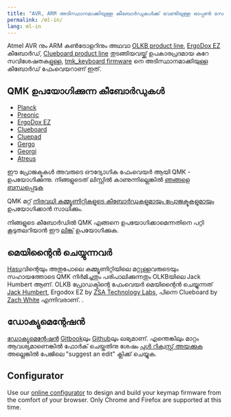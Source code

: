 ```yaml
---
title: "AVR, ARM അടിസ്ഥാനമാക്കിയുള്ള കീബോർഡുകൾക്ക് വേണ്ടിയുള്ള ഓപ്പൺ സോഴ്സ് ഫേംവെയർ"
permalink: /ml-in/
lang: ml-in
---
```

Atmel AVR നും ARM കൺട്രോളറിനും അഥവാ [OLKB product line](http://olkb.com), [ErgoDox EZ](http://www.ergodox-ez.com) കീബോർഡ്, [Clueboard product line](http://clueboard.co/) തുടങ്ങിയവയ്ക്ക് ഉപകാരപ്രദമായ കുറേ സവിശേഷതകളുള്ള, 
[tmk\_keyboard firmware](http://github.com/tmk/tmk_keyboard) നെ അടിസ്ഥാനമാക്കിയുള്ള കീബോർഡ് ഫേംവെയറാണ് ഇത്.

## QMK ഉപയോഗിക്കുന്ന കീബോർഡുകൾ

* [Planck](https://github.com/qmk/qmk_firmware/blob/master/keyboards/planck/)
* [Preonic](https://github.com/qmk/qmk_firmware/blob/master/keyboards/preonic/)
* [ErgoDox EZ](https://github.com/qmk/qmk_firmware/blob/master/keyboards/ergodox_ez/)
* [Clueboard](https://github.com/qmk/qmk_firmware/blob/master/keyboards/clueboard/)
* [Cluepad](https://github.com/qmk/qmk_firmware/blob/master/keyboards/clueboard/17/)
* [Gergo](https://qmk.fm/keyboards/gergo/)
* [Georgi](https://qmk.fm/keyboards/georgi/)
* [Atreus](https://github.com/qmk/qmk_firmware/blob/master/keyboards/atreus/)

ഈ പ്രോജക്ടുകൾ  അവരുടെ ഔദ്യോഗിക ഫേംവെയർ ആയി QMK - ഉപയോഗിക്കുന്നു. നിങ്ങളുടെത് ലിസ്റ്റിൽ കാണുന്നില്ലെങ്കിൽ [ഞങ്ങളെ ബന്ധപ്പെടുക](https://github.com/qmk/qmk.fm/issues/new) 

QMK മറ്റ് [നിരവധി കമ്മ്യൂണിറ്റികളുടെ കീബോർഡുകളുമായും പ്രോജക്ടുകളുമായും](/keyboards/) ഉപയോഗിക്കാൻ സാധിക്കും. 

നിങ്ങളുടെ കീബോർഡിൽ QMK എങ്ങനെ ഉപയോഗിക്കാമെന്നതിനെ പറ്റി കൂടുതലറിയാൻ ഈ [ലിങ്ക്](/powered/) ഉപയോഗിക്കുക.

## മെയിന്റൈൻ ചെയ്യുന്നവർ

[Hasu](https://github.com/tmk)വിന്റെയും അതുപോലെ കമ്മ്യൂണിറ്റിയിലെ മറ്റുള്ളവരുടെയും സഹായത്തോടെ QMK നിർമിച്ചതും പരിപാലിക്കുന്നതും OLKBയിലെ Jack Humbert ആണ്. OLKB പ്രോഡക്ടിന്റെ ഫേംവെയർ മെയിന്റൈൻ ചെയ്യുന്നത് [Jack Humbert](https://github.com/jackhumbert), Ergodox EZ by [ZSA Technology Labs](https://github.com/zsa), പിന്നെ Clueboard by [Zach White](https://github.com/skullydazed) എന്നിവരാണ്.
 .

## ഡോക്യുമെന്റേഷൻ

[ഡോക്യുമെന്റേഷൻ](https://docs.qmk.fm) [Gitbook](https://www.gitbook.com/book/qmk/firmware/details)ലും [Github](https://github.com/qmk/qmk_firmware/tree/master/docs)ലും ലഭ്യമാണ്. എന്തെങ്കിലും മാറ്റം ആവശ്യമാണെങ്കിൽ ഫോർക് ചെയ്തതിനു ശേഷം [പുൾ റിക്വസ്റ്റ് അയക്കുക](https://github.com/qmk/qmk_firmware/pulls) അല്ലെങ്കിൽ പേജിലെ "suggest an edit" ക്ലിക്ക് ചെയ്യുക.

## Configurator

Use our [online configurator](https://config.qmk.fm) to design and build your keymap firmware from the comfort of your browser. Only Chrome and Firefox are supported at this time.

